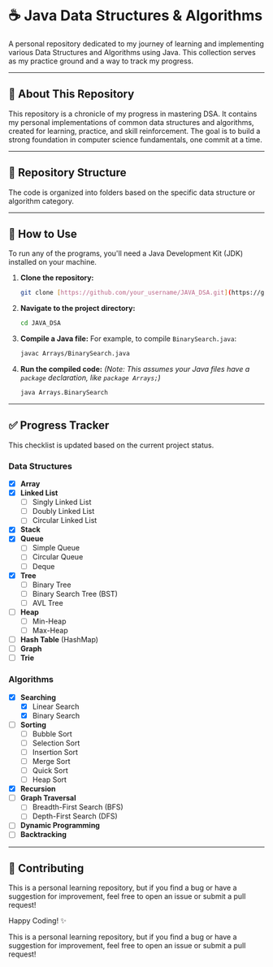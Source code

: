 # ☕ Java Data Structures & Algorithms

A personal repository dedicated to my journey of learning and implementing various Data Structures and Algorithms using Java. This collection serves as my practice ground and a way to track my progress.


---

## 🎯 About This Repository

This repository is a chronicle of my progress in mastering DSA. It contains my personal implementations of common data structures and algorithms, created for learning, practice, and skill reinforcement. The goal is to build a strong foundation in computer science fundamentals, one commit at a time.

---

## 📂 Repository Structure

The code is organized into folders based on the specific data structure or algorithm category.

---

## 🚀 How to Use

To run any of the programs, you'll need a Java Development Kit (JDK) installed on your machine.

1.  **Clone the repository:**
    ```bash
    git clone [https://github.com/your_username/JAVA_DSA.git](https://github.com/your_username/JAVA_DSA.git)
    ```

2.  **Navigate to the project directory:**
    ```bash
    cd JAVA_DSA
    ```

3.  **Compile a Java file:**
    For example, to compile `BinarySearch.java`:
    ```bash
    javac Arrays/BinarySearch.java
    ```

4.  **Run the compiled code:**
    *(Note: This assumes your Java files have a `package` declaration, like `package Arrays;`)*
    ```bash
    java Arrays.BinarySearch
    ```

---

## ✅ Progress Tracker

This checklist is updated based on the current project status.

### Data Structures
- [x] **Array**
- [x] **Linked List**
  - [ ] Singly Linked List
  - [ ] Doubly Linked List
  - [ ] Circular Linked List
- [x] **Stack**
- [x] **Queue**
  - [ ] Simple Queue
  - [ ] Circular Queue
  - [ ] Deque
- [x] **Tree**
  - [ ] Binary Tree
  - [ ] Binary Search Tree (BST)
  - [ ] AVL Tree
- [ ] **Heap**
  - [ ] Min-Heap
  - [ ] Max-Heap
- [ ] **Hash Table** (HashMap)
- [ ] **Graph**
- [ ] **Trie**

### Algorithms
- [x] **Searching**
  - [x] Linear Search
  - [x] Binary Search
- [ ] **Sorting**
  - [ ] Bubble Sort
  - [ ] Selection Sort
  - [ ] Insertion Sort
  - [ ] Merge Sort
  - [ ] Quick Sort
  - [ ] Heap Sort
- [x] **Recursion**
- [ ] **Graph Traversal**
  - [ ] Breadth-First Search (BFS)
  - [ ] Depth-First Search (DFS)
- [ ] **Dynamic Programming**
- [ ] **Backtracking**

---

## 🤝 Contributing

This is a personal learning repository, but if you find a bug or have a suggestion for improvement, feel free to open an issue or submit a pull request!

Happy Coding! ✨

This is a personal learning repository, but if you find a bug or have a suggestion for improvement, feel free to open an issue or submit a pull request!
